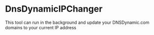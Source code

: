 DnsDynamicIPChanger
===================

This tool can run in the background and update your DNSDynamic.com domains to your current IP address
